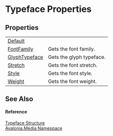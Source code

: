 # Typeface Properties




## Properties
<table>
<tr>
<td><a href="P_Avalonia_Media_Typeface_Default">Default</a></td>
<td> </td>
</tr>
<tr>
<td><a href="P_Avalonia_Media_Typeface_FontFamily">FontFamily</a></td>
<td>Gets the font family.</td>
</tr>
<tr>
<td><a href="P_Avalonia_Media_Typeface_GlyphTypeface">GlyphTypeface</a></td>
<td>Gets the glyph typeface.</td>
</tr>
<tr>
<td><a href="P_Avalonia_Media_Typeface_Stretch">Stretch</a></td>
<td>Gets the font stretch.</td>
</tr>
<tr>
<td><a href="P_Avalonia_Media_Typeface_Style">Style</a></td>
<td>Gets the font style.</td>
</tr>
<tr>
<td><a href="P_Avalonia_Media_Typeface_Weight">Weight</a></td>
<td>Gets the font weight.</td>
</tr>
</table>

## See Also


#### Reference
<a href="T_Avalonia_Media_Typeface">Typeface Structure</a>  
<a href="N_Avalonia_Media">Avalonia.Media Namespace</a>  


